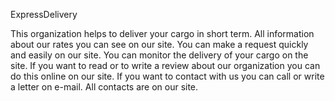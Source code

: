 ﻿ExpressDelivery

This organization helps to deliver your cargo in short term.
All information about our rates you can see on our site. 
You can make a request quickly  and easily on our site. 
You can monitor the delivery of your cargo on the site. 
If you want to read or to write a review about our organization you 
can do this online on our site.
If you want to contact with us you can call or write a letter on e-mail.
All contacts are on our site.   